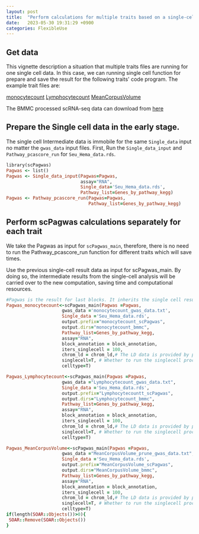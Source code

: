 ```yaml
---
layout: post
title:  "Perform calculations for multiple traits based on a single-cell dataset"
date:   2023-05-30 19:31:29 +0900
categories: FlexibleUse
---
```

## Get data
This vignette description a situation that multiple traits files are running for one single cell data. In this case, we can running single cell function for prepare and save the result for the following traits' code program. 
The example trait files are:

[monocytecount](https://1drv.ms/t/s!As-aKqXDnDUHi6sx7Hqblj2Sgl7P8w?e=cb5Ihf)
[Lymphocytecount](https://1drv.ms/t/s!As-aKqXDnDUHi9ouhlmLkzI2NZFR2Q?e=bSnwSQ)
[MeanCorpusVolume](https://1drv.ms/t/s!As-aKqXDnDUHi9ovb0Z5RpBtH4y3CA?e=BKyCa3)

The BMMC processed scRNA-seq data can download from [here](https://1drv.ms/u/s!As-aKqXDnDUHi9pNciEgQFbe-AHgLw?e=4JiHRw)

## Prepare the Single cell data in the early stage. 

The single cell Intermediate data is immobile for the same `Single_data` input no matter the `gwas_data` input files. 
First, Run the `Single_data_input` and `Pathway_pcascore_run` for `Seu_Hema_data.rds`.

```ruby
library(scPagwas)
Pagwas <- list()
Pagwas <- Single_data_input(Pagwas=Pagwas,
                            assay="RNA",
                            Single_data='Seu_Hema_data.rds',
                            Pathway_list=Genes_by_pathway_kegg)
Pagwas <- Pathway_pcascore_run(Pagwas=Pagwas,
                               Pathway_list=Genes_by_pathway_kegg)
```

## Perform scPagwas calculations separately for each trait 

We take the Pagwas as input for `scPagwas_main`, therefore, there is no need to run the Pathway_pcascore_run function for different traits which will save times. 

Use the previous single-cell result data as input for scPagwas_main. By doing so, the intermediate results from the single-cell analysis will be carried over to the new computation, saving time and computational resources.

```ruby
#Pagwas is the result for last blocks. It inherits the single cell result in the previous result
Pagwas_monocytecount<-scPagwas_main(Pagwas =Pagwas,
                     gwas_data ='monocytecount_gwas_data.txt',
                     Single_data ='Seu_Hema_data.rds',
                     output.prefix="monocytecount_scPagwas",
                     output.dirs="monocytecount_bmmc",
                     Pathway_list=Genes_by_pathway_kegg,
                     assay="RNA",
                     block_annotation = block_annotation,
                     iters_singlecell = 100,
                     chrom_ld = chrom_ld,# The LD data is provided by package.
                     singlecell=T, # Whether to run the singlecell process.
                     celltype=T)

Pagwas_Lymphocytecount<-scPagwas_main(Pagwas =Pagwas,
                     gwas_data ="Lymphocytecount_gwas_data.txt",
                     Single_data ='Seu_Hema_data.rds',
                     output.prefix="Lymphocytecountt_scPagwas",
                     output.dirs="Lymphocytecount_bmmc",
                     Pathway_list=Genes_by_pathway_kegg,
                     assay="RNA",
                     block_annotation = block_annotation,
                     iters_singlecell = 100,
                     chrom_ld = chrom_ld,# The LD data is provided by package.
                     singlecell=T, # Whether to run the singlecell process.
                     celltype=T)

Pagwas_MeanCorpusVolume<-scPagwas_main(Pagwas =Pagwas,
                     gwas_data ="MeanCorpusVolume_prune_gwas_data.txt",
                     Single_data ='Seu_Hema_data.rds',
                     output.prefix="MeanCorpusVolume_scPagwas",
                     output.dirs="MeanCorpusVolume_bmmc",
                     Pathway_list=Genes_by_pathway_kegg,
                     assay="RNA",
                     block_annotation = block_annotation,
                     iters_singlecell = 100,
                     chrom_ld = chrom_ld,# The LD data is provided by package.
                     singlecell=T, # Whether to run the singlecell process.
                     celltype=T)
if(length(SOAR::Objects())>0){
 SOAR::Remove(SOAR::Objects()) 
}
```

